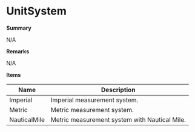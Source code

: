 # UnitSystem

**Summary**

N/A

**Remarks**

N/A

**Items**

|Name|Description|
|---|---|
|Imperial|Imperial measurement system.|
|Metric|Metric measurement system.|
|NauticalMile|Metric measurement system with Nautical Mile.|

